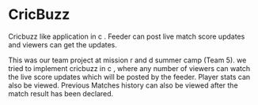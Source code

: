 # CricBuzz
Cricbuzz like application in c . Feeder can post live match score updates and viewers can get the updates.



This was our team project at mission r and d summer camp (Team 5). 
we tried to implement cricbuzz in c , where any number of viewers can watch the live score updates which will be posted by the feeder.
Player stats can also be viewed. Previous Matches history can also be viewed after the match result has been declared.
